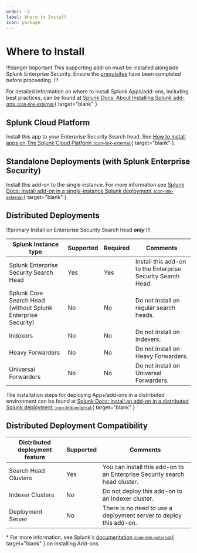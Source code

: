 ```yaml
---
order: -2
label: Where to Install
icon: package
---
```


# Where to Install

!!!danger Important
This supporting add-on must be installed alongside Splunk Enterprise Security. Ensure the [prequisites](prerequisites.md) have been completed before proceeding.
!!!

For detailed information on where to install Splunk Apps/add-ons, including best practices, can be found at [Splunk Docs: About Installing Splunk add-ons <small>:icon-link-external:</small>](https://docs.splunk.com/Documentation/AddOns/released/Overview/Wheretoinstall){ target="blank" }

## Splunk Cloud Platform

Install this app to your Enterprise Security Search head. See [How to install apps on The Splunk Cloud Platform <small>:icon-link-external:</small>](https://docs.splunk.com/Documentation/SplunkCloud/latest/Admin/SelfServiceAppInstall){ target="blank" }.

## Standalone Deployments (with Splunk Enterprise Security)

Install this add-on to the single instance. For more information see [Splunk Docs: Install add-on in a single-instance Splunk deployment <small>:icon-link-external:</small>](https://docs.splunk.com/Documentation/AddOns/released/Overview/Singleserverinstall){ target="blank" }

## Distributed Deployments

!!!primary Install on Enterprise Security Search head _**only**_
!!!

Splunk Instance type | Supported | Required | Comments
-------------------- | --------- | -------- | --------
Splunk Enterprise Security Search Head | Yes | Yes | Install this add-on to the Enterprise Security Search Head.
Splunk Core Search Head (without Splunk Enterprise Security) | No | No | Do not install on regular search heads.
Indexers | No | No | Do not install on Indexers.
Heavy Forwarders | No | No | Do not install on Heavy Forwarders.
Universal Forwarders | No | No | Do not install on Universal Forwarders.

The installation steps for deploying Apps/add-ons in a distributed environment can be found at [Splunk Docs: Install an add-on in a distributed Splunk deployment <small>:icon-link-external:</small>](https://docs.splunk.com/Documentation/AddOns/released/Overview/Distributedinstall){ target="blank" }

## Distributed Deployment Compatibility

Distributed deployment feature | Supported | Comments
------------------------------ | --------- | --------
Search Head Clusters | Yes | You can install this add-on to an Enterprise Security search head cluster.
Indexer Clusters | No | Do not deploy this add-on to an Indexer cluster.
Deployment Server | No | There is no need to use a deployment server to deploy this add-on.

\* For more information, see Splunk's [documentation <small>:icon-link-external:</small>](https://docs.splunk.com/Documentation/AddOns/released/Overview/Installingadd-ons){ target="blank" } on installing Add-ons.
